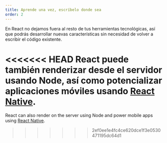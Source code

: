 ```yaml
---
title: Aprende una vez, escríbelo donde sea
order: 2
---
```


En React no dejamos fuera al resto de tus herramientas tecnológicas, así que podrás desarrollar nuevas características sin necesidad de volver a escribir el código existente.

<<<<<<< HEAD
React puede también renderizar desde el servidor usando Node, así como potencializar aplicaciones móviles usando
[React Native](https://facebook.github.io/react-native/).
=======
React can also render on the server using Node and power mobile apps using [React Native](https://reactnative.dev/).
>>>>>>> 2ef0ee1e4fc4ce620dce1f3e0530471195dc64d1
